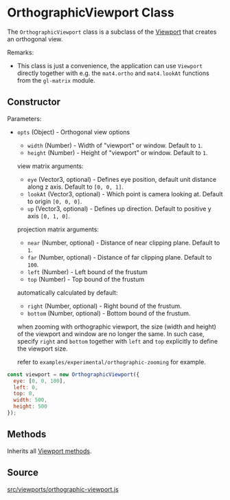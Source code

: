 # OrthographicViewport Class

The `OrthographicViewport` class is a subclass of the [Viewport](/docs/api-reference/viewport.md) that creates an orthogonal view.

Remarks:
* This class is just a convenience, the application can use `Viewport` directly together with e.g. the `mat4.ortho` and `mat4.lookAt` functions from the `gl-matrix` module.


## Constructor

Parameters:

- `opts` (Object) - Orthogonal view options
  * `width` (Number) - Width of "viewport" or window. Default to `1`.
  * `height` (Number) - Height of "viewport" or window. Default to `1`.

  view matrix arguments:
  * `eye` (Vector3, optional) - Defines eye position, default unit distance along z axis.
    Default to `[0, 0, 1]`.
  * `lookAt` (Vector3, optional) - Which point is camera looking at. Default to origin `[0, 0, 0]`.
  * `up` (Vector3, optional) - Defines up direction. Default to positive y axis `[0, 1, 0]`.

  projection matrix arguments:
  * `near` (Number, optional) - Distance of near clipping plane. Default to `1`.
  * `far` (Number, optional) - Distance of far clipping plane. Default to `100`.
  * `left` (Number) - Left bound of the frustum
  * `top` (Number) - Top bound of the frustum

  automatically calculated by default:
  * `right` (Number, optional) - Right bound of the frustum.
  * `bottom` (Number, optional) - Bottom bound of the frustum.

  when zooming with orthographic viewport, the size (width and height) of the viewport and window are no longer the same. In such case, specify `right` and `bottom` together with `left` and `top` explicitly to define the viewport size.

  refer to `examples/experimental/orthographic-zooming` for example.

```js
const viewport = new OrthographicViewport({
  eye: [0, 0, 100],
  left: 0,
  top: 0,
  width: 500,
  height: 500
});
```

## Methods

Inherits all [Viewport methods](/docs/api-reference/viewport.md#methods).

## Source
[src/viewports/orthographic-viewport.js](https://github.com/uber/deck.gl/blob/4.1-release/src/viewports/orthographic-viewport.js)
